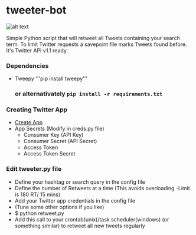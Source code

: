 # tweeter-bot

![alt text](https://img.shields.io/badge/python-3.5-green.svg "Python3.5")

Simple Python script that will retweet all Tweets containing your search term. To limit Twitter requests a savepoint file marks Tweets found before. It's Twitter API v1.1 ready.

### Dependencies
- Tweepy
  '''pip install tweepy'''
  ### or alternativately ```pip install -r requirements.txt```  
  
### Creating Twitter App
* [Create App](https://apps.twitter.com/)
* App Secrets (Modify in creds.py file)
  - Consumer Key (API Key)
  - Consumer Secret (API Secret)
  - Access Token
  - Access Token Secret

### Edit tweeter.py file
* Define your hashtag or search query in the config file
* Define the number of Retweets at a time (This avoids overloading -Limit is 180 RT/ 15 mins)
* Add your Twitter app credentials in the config file
* (Tune some other options if you like)
* $ python retweet.py
* Add this call to your crontab(unix)/task scheduler(windows) (or something similar) to retweet all new tweets regularly
